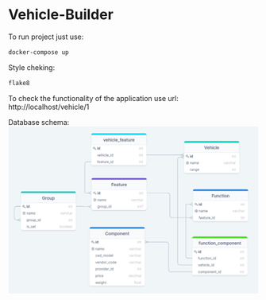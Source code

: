 # Vehicle-Builder
To run project just use:
```bash
docker-compose up
```
  
Style cheking:
```bash
flake8
```

To check the functionality of the application use url:
http://localhost/vehicle/1

Database schema:
![database schema](database_relations_schema.png)